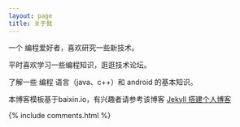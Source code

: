 ```yaml
---
layout: page
title: 关于我 
---
```


一个 编程爱好者，喜欢研究一些新技术。
<p>
平时喜欢学习一些编程知识，逛逛技术论坛。
<p>
了解一些 编程 语言（java、c++）和 android 的基本知识。
<p>


<p>

本博客模板基于baixin.io，有兴趣者请参考该博客
<a href="/2016/10/jekyll_tutorials1/"> Jekyll 搭建个人博客 </a>

<p>

 


{% include comments.html %}

